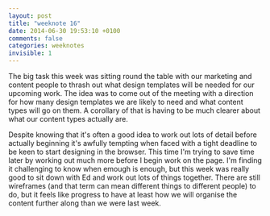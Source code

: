 ```yaml
---
layout: post
title: "weeknote 16"
date: 2014-06-30 19:53:10 +0100
comments: false
categories: weeknotes 
invisible: 1
---
```


The big task this week was sitting round the table with our marketing and content people to thrash out what design templates will be needed for our upcoming work. The idea was to come out of the meeting with a direction for how many design templates we are likely to need and what content types will go on them. A corollary of that is having to be much clearer about what our content types actually are.

Despite knowing that it's often a good idea to work out lots of detail before actually beginning it's awfully tempting when faced with a tight deadline to be keen to start designing in the browser. This time I'm trying to save time later by working out much more before I begin work on the page. I'm finding it challenging to know when emough is enough, but this week was really good to sit down with Ed and work out lots of things together. There are still wireframes (and that term can mean different things to different people) to do, but it feels like progress to have at least how we will organise the content further along than we were last week.
 